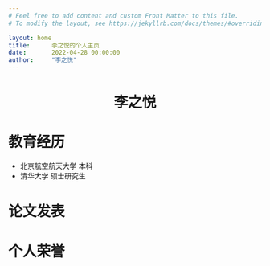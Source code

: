```yaml
---
# Feel free to add content and custom Front Matter to this file.
# To modify the layout, see https://jekyllrb.com/docs/themes/#overriding-theme-defaults

layout: home
title: 		李之悦的个人主页
date: 		2022-04-28 00:00:00
author:		"李之悦"
---
```

# <center> 李之悦

# 教育经历
- 北京航空航天大学 本科
- 清华大学 硕士研究生

# 论文发表

# 个人荣誉